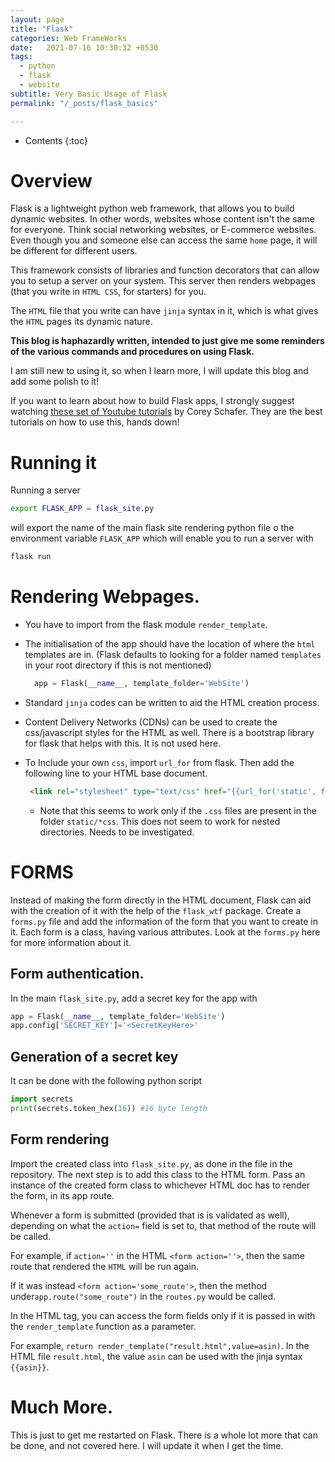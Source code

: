 ```yaml
---
layout: page
title: "Flask"
categories: Web FrameWorks
date:   2021-07-16 10:30:32 +0530
tags:
  - python
  - flask
  - website
subtitle: Very Basic Usage of Flask
permalink: "/_posts/flask_basics"

---
```


* Contents
{:toc}
# Overview

Flask is a lightweight python web framework, that allows you to build dynamic websites. In other words, websites whose content isn't the same for everyone. Think social networking websites, or E-commerce websites. Even though you and someone else can access the same `home` page, it will be different for different users.

This framework consists of libraries and function decorators that can allow you to setup a server on your system. This server then renders webpages (that you write in `HTML CSS`, for starters) for you.

The `HTML` file that you write can have `jinja` syntax in it, which is what gives the `HTML` pages its dynamic nature.

**This blog is haphazardly written, intended to just give me some reminders of the various commands and procedures on using Flask.**

I am still new to using it, so when I learn more, I will update this blog and add some polish to it!

If you want to learn about how to build Flask apps, I strongly suggest watching [these set of Youtube tutorials](https://www.youtube.com/watch?v=MwZwr5Tvyxo&list=PL-osiE80TeTs4UjLw5MM6OjgkjFeUxCYH) by Corey Schafer. They are the best tutorials on how to use this, hands down!

# Running it

Running a server

```bash
export FLASK_APP = flask_site.py
```

will export the name of the main flask site rendering python file o the environment variable `FLASK_APP` which will enable you to run a server with

```bash
flask run
```

# Rendering Webpages.

* You have to import from the flask module `render_template`.

* The initialisation of the app should have the location of where the `html` templates are in. (Flask defaults to looking for a folder named `templates` in your root directory if this is not mentioned)

  ```python
    app = Flask(__name__, template_folder='WebSite')
  ```

* Standard `jinja` codes can be written to aid the HTML creation process.

* Content Delivery Networks (CDNs) can be used to create the css/javascript styles for the HTML as well. There is a bootstrap library for flask that helps with this. It is not used here.

* To Include your own `css`, import `url_for` from flask. Then add the following line to your HTML base document.

  ```html
   <link rel="stylesheet" type="text/css" href="{{url_for('static', filename='index.css')}}">  
  ```

  * Note that this seems to work only if the `.css` files are present in the folder `static/*css`. This does not seem to work for nested directories. Needs to be investigated.

# FORMS

Instead of making the form directly in the HTML document, Flask can aid with the creation of it with the help of the `flask_wtf` package.
Create a `forms.py` file and add the information of the form that you want to create in it. Each form is a class, having various attributes.
Look at the `forms.py` here for more information about it.

## Form authentication.

In the main `flask_site.py`, add a secret key for the app with 

``` python
app = Flask(__name__, template_folder='WebSite')
app.config['SECRET_KEY']='<SecretKeyHere>'

```

## Generation of a secret key

It can be done with the following python script

```python
import secrets
print(secrets.token_hex(16)) #16 byte length
```

## Form rendering

Import the created class into `flask_site.py`, as done in the file in the repository.
The next step is to add this class to the HTML form. Pass an instance of the created form class to whichever HTML doc has to render the form, in its app route.

Whenever a form is submitted (provided that is is validated as well), depending on what the `action=` field is set to, that method of the route will be called. 

For example, if `action=''` in the HTML `<form action=''>`, then the same route that rendered the `HTML` will be run again.

If it was instead `<form action='some_route'>`, then the method under`app.route("some_route")` in the `routes.py` would be called.

In the HTML tag, you can access the form fields only if it is passed in with the `render_template` function as a parameter.

For example, `return render_template("result.html",value=asin)`. In the HTML file `result.html`, the value `asin` can be used with the jinja syntax `{{asin}}`.

# Much More.

This is just to get me restarted on Flask. There is a whole lot more that can be done, and not covered here. I will update it when I get the time.
